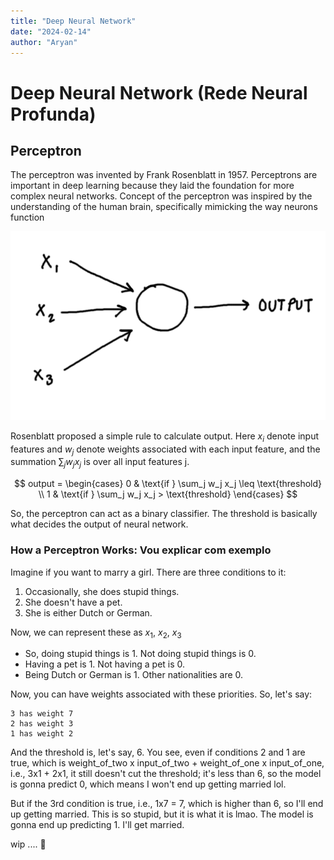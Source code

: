 ```yaml
---
title: "Deep Neural Network"
date: "2024-02-14"
author: "Aryan"
---
```


# Deep Neural Network (Rede Neural Profunda)

## Perceptron

The perceptron was invented by Frank Rosenblatt in 1957. Perceptrons are important in deep learning because they laid the foundation for more complex neural networks. Concept of the perceptron was inspired by the understanding of the human brain, specifically mimicking the way neurons function

![perceptron](/deep-learning/perceptron.png)

Rosenblatt proposed a simple rule to calculate output. Here $x_i$ denote input features and $w_j$ denote weights associated with each input feature, and the summation $\sum_j w_jx_j$ is over all input features j.


$$
output = 
\begin{cases} 
0 & \text{if } \sum_j w_j x_j \leq \text{threshold} \\
1 & \text{if } \sum_j w_j x_j > \text{threshold}
\end{cases}
$$

So, the perceptron can act as a binary classifier. The threshold is basically what decides the output of neural network.

### How a Perceptron Works: Vou explicar com exemplo

Imagine if you want to marry a girl. There are three conditions to it:

1. Occasionally, she does stupid things.
2. She doesn't have a pet.
3. She is either Dutch or German.

Now, we can represent these as $x_1$, $x_2$, $x_3$

- So, doing stupid things is 1. Not doing stupid things is 0.
- Having a pet is 1. Not having a pet is 0.
- Being Dutch or German is 1. Other nationalities are 0.

Now, you can have weights associated with these priorities. So, let's say:

```
3 has weight 7
2 has weight 3
1 has weight 2
```

And the threshold is, let's say, 6. You see, even if conditions 2 and 1 are true, which is weight_of_two x input_of_two + weight_of_one x input_of_one, i.e., 3x1 + 2x1, it still doesn't cut the threshold; it's less than 6, so the model is gonna predict 0, which means I won't end up getting married lol.

But if the 3rd condition is true, i.e., 1x7 = 7, which is higher than 6, so I'll end up getting married. This is so stupid, but it is what it is lmao. The model is gonna end up predicting 1. I'll get married.


wip .... 🚧